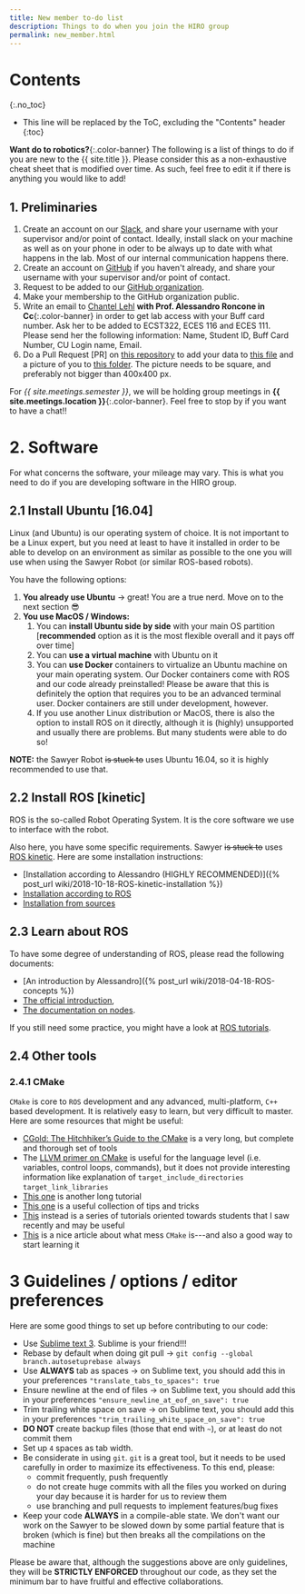 ```yaml
---
title: New member to-do list
description: Things to do when you join the HIRO group
permalink: new_member.html
---
```


# Contents
{:.no_toc}

* This line will be replaced by the ToC, excluding the "Contents" header
{:toc}

**Want do to robotics?**{:.color-banner}
The following is a list of things to do if you are new to the {{ site.title }}. Please consider this as a non-exhaustive cheat sheet that is modified over time. As such, feel free to edit it if there is anything you would like to add!

## 1. Preliminaries

 1. Create an account on our [Slack](https://arpg.slack.com), and share your username with your supervisor and/or point of contact. Ideally, install slack on your machine as well as on your phone in oder to be always up to date with what happens in the lab. Most of our internal communication happens there.
 2. Create an account on [GitHub](https://github.com) if you haven't already, and share your username with your supervisor and/or point of contact.
 3. Request to be added to our [GitHub organization](https://github.com/HIRO-group).
 4. Make your membership to the GitHub organization public.
 5. Write an email to [Chantel Lehl](mailto:chantel.lehl@colorado.edu) **with Prof. Alessandro Roncone in Cc**{:.color-banner} in order to get lab access with your Buff card number. Ask her to be added to ECST322, ECES 116 and ECES 111. Please send her the following information: Name, Student ID, Buff Card Number, CU Login name, Email.
 6. Do a Pull Request [PR] on [this repository](https://github.com/HIRO-group/HIRO-group.github.io) to add your data to [this file](https://github.com/HIRO-group/HIRO-group.github.io/blob/master/_data/people.yml) and a picture of you to [this folder](https://github.com/HIRO-group/HIRO-group.github.io/tree/master/img/people). The picture needs to be square, and preferably not bigger than 400x400 px.

For _{{ site.meetings.semester }}_, we will be holding group meetings in **{{ site.meetings.location }}**{:.color-banner}. Feel free to stop by if you want to have a chat!!

# 2. Software

For what concerns the software, your mileage may vary. This is what you need to do if you are developing software in the HIRO group.

## 2.1 Install Ubuntu [16.04]

Linux (and Ubuntu) is our operating system of choice. It is not important to be a Linux expert, but you need at least to have it installed in order to be able to develop on an environment as similar as possible to the one you will use when using the Sawyer Robot (or similar ROS-based robots).

You have the following options:

  1. **You already use Ubuntu** → great! You are a true nerd. Move on to the next section :sunglasses:
  2. **You use MacOS / Windows:**
      1. You can **install Ubuntu side by side** with your main OS partition [**recommended** option as it is the most flexible overall and it pays off over time]
      2. You can **use a virtual machine** with Ubuntu on it
      3. You can **use Docker** containers to virtualize an Ubuntu machine on your main operating system. Our Docker containers come with ROS and our code already preinstalled! Please be aware that this is definitely the option that requires you to be an advanced terminal user. Docker containers are still under development, however.
      4. If you use another Linux distribution or MacOS, there is also the option to install ROS on it directly, although it is (highly) unsupported and usually there are problems. But many students were able to do so!

**NOTE:** the Sawyer Robot ~~is stuck to~~ uses Ubuntu 16.04, so it is highly recommended to use that.

## 2.2 Install ROS [kinetic]

ROS is the so-called Robot Operating System. It is the core software we use to interface with the robot.

Also here, you have some specific requirements. Sawyer ~~is stuck to~~ uses [ROS kinetic](http://wiki.ros.org/kinetic). Here are some installation instructions:

  - [Installation according to Alessandro (HIGHLY RECOMMENDED)]({% post_url wiki/2018-10-18-ROS-kinetic-installation %})
  - [Installation according to ROS](http://wiki.ros.org/kinetic/Installation/Ubuntu)
  - [Installation from sources](http://wiki.ros.org/kinetic/Installation/Source)

## 2.3 Learn about ROS

To have some degree of understanding of ROS, please read the following documents:

  - [An introduction by Alessandro]({% post_url wiki/2018-04-18-ROS-concepts %})
  - [The official introduction](http://wiki.ros.org/ROS/Concepts),
  - [The documentation on nodes](http://wiki.ros.org/Nodes).

If you still need some practice, you might have a look at [ROS tutorials](http://wiki.ros.org/ROS/Tutorials).

## 2.4 Other tools

### 2.4.1 CMake

`CMake` is core to `ROS` development and any advanced, multi-platform, `C++` based development. It is relatively easy to learn, but very difficult to master. Here are some resources that might be useful:

 - [CGold: The Hitchhiker’s Guide to the CMake](http://cgold.readthedocs.io/en/latest/) is a very long, but complete and thorough set of tools
 - The [LLVM primer on CMake](https://llvm.org/docs/CMakePrimer.html) is useful for the language level (i.e. variables, control loops, commands), but it does not provide interesting information like explanation of `target_include_directories` `target_link_libraries`
 - [This one](https://github.com/onqtam/awesome-cmake#resources) is another long tutorial
 - [This one](https://gist.github.com/mbinna/c61dbb39bca0e4fb7d1f73b0d66a4fd1) is a useful collection of tips and tricks
 - [This](https://codingnest.com/basic-cmake/) instead is a series of tutorials oriented towards students that I saw recently and may be useful
 - [This](https://samthursfield.wordpress.com/2015/11/21/cmake-dependencies-between-targets-and-files-and-custom-commands/) is a nice article about what mess `CMake` is---and also a good way to start learning it

# 3 Guidelines / options / editor preferences

Here are some good things to set up before contributing to our code:

 * Use [Sublime text 3](https://www.sublimetext.com/3). Sublime is your friend!!!
 * Rebase by default when doing git pull → `git config --global branch.autosetuprebase always`
 * Use **ALWAYS** tab as spaces → on Sublime text, you should add this in your preferences `"translate_tabs_to_spaces": true`
 * Ensure newline at the end of files → on Sublime text, you should add this in your preferences `"ensure_newline_at_eof_on_save": true`
 * Trim trailing white space on save → on Sublime text, you should add this in your preferences `"trim_trailing_white_space_on_save": true`
 * **DO NOT** create backup files (those that end with `~`), or at least do not commit them
 * Set up `4` spaces as tab width.
 * Be considerate in using `git`. `git` is a great tool, but it needs to be used carefully in order to maximize its effectiveness. To this end, please:
    * commit frequently, push frequently
    * do not create huge commits with all the files you worked on during your day because it is harder for us to review them
    * use branching and pull requests to implement features/bug fixes
 * Keep your code **ALWAYS** in a compile-able state. We don't want our work on the Sawyer to be slowed down by some partial feature that is broken (which is fine) but then breaks all the compilations on the machine


Please be aware that, although the suggestions above are only guidelines, they will be **STRICTLY ENFORCED** throughout our code, as they set the minimum bar to have fruitful and effective collaborations.
